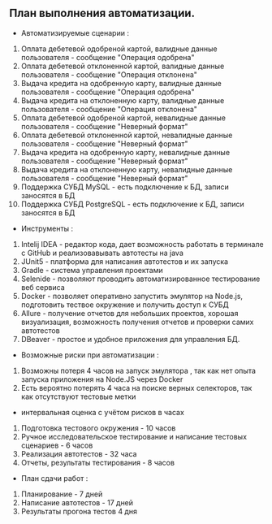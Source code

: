 ## План выполнения автоматизации.

* Автоматизируемые сценарии :

1. Оплата дебетевой одобреной картой, валидные данные пользователя - сообщение "Операция одобрена"
2. Оплата дебетевой отклоненной картой, валидные данные пользователя - сообщение "Операция отклонена"
3. Выдача кредита на одобренную карту, валидные данные пользователя - сообщение "Операция одобрена"
4. Выдача кредита на отклоненную карту, валидные данные пользователя - сообщение "Операция отклонена"
5. Оплата дебетевой одобреной картой, невалидные данные пользователя - сообщение "Неверный формат"
6. Оплата дебетевой отклоненной картой, невалидные данные пользователя - сообщение "Неверный формат"
7. Выдача кредита на одобренную карту, невалидные данные пользователя - сообщение "Неверный формат"
8. Выдача кредита на отклоненную карту, невалидные данные пользователя - сообщение "Неверный формат"
9. Поддержка СУБД MySQL - есть подключение к БД, записи заносятся в БД
10. Поддержка СУБД PostgreSQL - есть подключение к БД, записи заносятся в БД

* Инструменты :

1. Intelij IDEA - редактор кода, дает возможность работать в терминале с  GitHub и реализовавывать автотесты на java
2. JUnit5 - платформа для написания автотестов и их запуска 
3. Gradle - система управления проектами
4. Selenide - позволяют проводить автоматизированное тестирование веб сервиса
5. Docker - позволяет оперативно запустить эмулятор на Node.js,
    подготовить тествое окружение и получить доступ к СУБД
6. Allure - получение отчетов для небольших проектов, хорошая визуализация, возможность получения отчетов
   и проверки самих автотестов
7. DBeaver - простое и удобное приложения для управления БД. 

* Возможные риски при автоматизации :

1. Возможны потеря 4 часов на запуск эмулятора , так как нет опыта запуска приложения на Node.JS через Docker
2. Есть вероятно потерять 4 часа на поиске верных селекторов, так как отсутствуют тестовые метки
* интервальная оценка с учётом рисков в часах
1. Подготовка тестового окружения - 10 часов
2. Ручное исследовательское тестирование и написание тестовых сценариев - 6 часов
3. Реализация автотестов - 32 часа
4. Отчеты, результаты тестирования - 8 часов

* План сдачи работ :

1. Планирование - 7 дней
2. Написание автотестов - 17 дней
3. Результаты прогона тестов 4 дня
  


